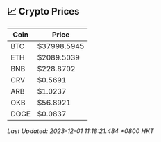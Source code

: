 ## 📈 Crypto Prices

| Coin | Price |
| ---- | ----- |
| BTC | $37998.5945 |
| ETH | $2089.5039 |
| BNB | $228.8702 |
| CRV | $0.5691 |
| ARB | $1.0237 |
| OKB | $56.8921 |
| DOGE | $0.0837 |

_Last Updated: 2023-12-01 11:18:21.484 +0800 HKT_